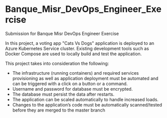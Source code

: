 # Banque_Misr_DevOps_Engineer_Exercise
Submission for Banque Misr DevOps Engineer Exercise


In this project, a voting app "Cats Vs Dogs" application is deployed to an Azure Kubernetes Service cluster. Existing development tools such as Docker Compose are used to locally build and test the application.

This project takes into consideration the following:

- The infrastructure (running containers) and required services provisioning as well as application deployment must be automated and can be triggered with a click on a button or a command.
- Username and password for database must be encrypted.
- The database must persist the data after restarts.
- The application can be scaled automatically to handle increased loads.
- Changes to the application’s code must be automatically scanned/tested before they are merged to the master branch
